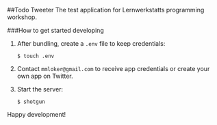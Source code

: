 ##Todo Tweeter
The test application for Lernwerkstatts programming workshop.

###How to get started developing

1. After bundling, create a `.env` file to keep credentials:

    `$ touch .env`

2. Contact `mmloker@gmail.com` to receive app credentials or create your own app on Twitter.
3. Start the server:

    `$ shotgun`

Happy development!

